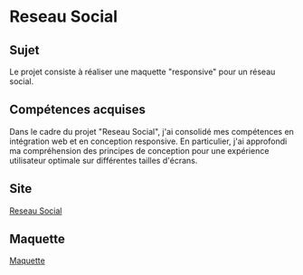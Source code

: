 # Reseau Social

## Sujet

Le projet consiste à réaliser une maquette "responsive" pour un réseau social.

## Compétences acquises

Dans le cadre du projet "Reseau Social", j'ai consolidé mes compétences en intégration web et en conception responsive. 
En particulier, j'ai approfondi ma compréhension des principes de conception pour une expérience utilisateur optimale sur différentes tailles d'écrans.

## Site

[Reseau Social](https://bartzcyril.github.io/Reseau-Social/)

## Maquette

[Maquette](https://www.figma.com/file/UEEtuuhWMLprZR6mrhLF7yxv/Social?node-id=0%3A1&t=n4Hd4JvyGkY5l0Nf-0)



